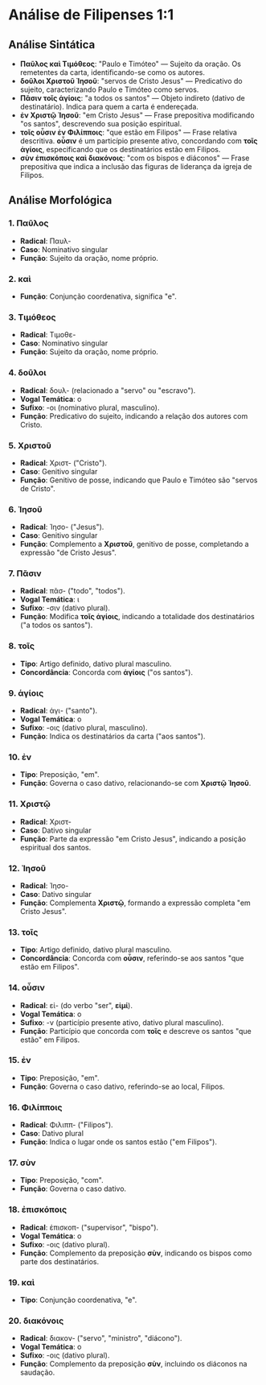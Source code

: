 # Análise de Filipenses 1:1

## Análise Sintática

- **Παῦλος καὶ Τιμόθεος**: "Paulo e Timóteo" — Sujeito da oração. Os remetentes da carta, identificando-se como os autores.
- **δοῦλοι Χριστοῦ Ἰησοῦ**: "servos de Cristo Jesus" — Predicativo do sujeito, caracterizando Paulo e Timóteo como servos.
- **Πᾶσιν τοῖς ἁγίοις**: "a todos os santos" — Objeto indireto (dativo de destinatário). Indica para quem a carta é endereçada.
- **ἐν Χριστῷ Ἰησοῦ**: "em Cristo Jesus" — Frase prepositiva modificando "os santos", descrevendo sua posição espiritual.
- **τοῖς οὖσιν ἐν Φιλίπποις**: "que estão em Filipos" — Frase relativa descritiva. **οὖσιν** é um particípio presente ativo, concordando com **τοῖς ἁγίοις**, especificando que os destinatários estão em Filipos.
- **σὺν ἐπισκόποις καὶ διακόνοις**: "com os bispos e diáconos" — Frase prepositiva que indica a inclusão das figuras de liderança da igreja de Filipos.

## Análise Morfológica

### 1. **Παῦλος**
   - **Radical**: Παυλ-
   - **Caso**: Nominativo singular
   - **Função**: Sujeito da oração, nome próprio.

### 2. **καὶ**
   - **Função**: Conjunção coordenativa, significa "e".

### 3. **Τιμόθεος**
   - **Radical**: Τιμοθε-
   - **Caso**: Nominativo singular
   - **Função**: Sujeito da oração, nome próprio.

### 4. **δοῦλοι**
   - **Radical**: δουλ- (relacionado a "servo" ou "escravo").
   - **Vogal Temática**: ο
   - **Sufixo**: -οι (nominativo plural, masculino).
   - **Função**: Predicativo do sujeito, indicando a relação dos autores com Cristo.

### 5. **Χριστοῦ**
   - **Radical**: Χριστ- ("Cristo").
   - **Caso**: Genitivo singular
   - **Função**: Genitivo de posse, indicando que Paulo e Timóteo são "servos de Cristo".

### 6. **Ἰησοῦ**
   - **Radical**: Ἰησο- ("Jesus").
   - **Caso**: Genitivo singular
   - **Função**: Complemento a **Χριστοῦ**, genitivo de posse, completando a expressão "de Cristo Jesus".

### 7. **Πᾶσιν**
   - **Radical**: πᾶσ- ("todo", "todos").
   - **Vogal Temática**: ι
   - **Sufixo**: -σιν (dativo plural).
   - **Função**: Modifica **τοῖς ἁγίοις**, indicando a totalidade dos destinatários ("a todos os santos").

### 8. **τοῖς**
   - **Tipo**: Artigo definido, dativo plural masculino.
   - **Concordância**: Concorda com **ἁγίοις** ("os santos").

### 9. **ἁγίοις**
   - **Radical**: ἁγι- ("santo").
   - **Vogal Temática**: ο
   - **Sufixo**: -οις (dativo plural, masculino).
   - **Função**: Indica os destinatários da carta ("aos santos").

### 10. **ἐν**
   - **Tipo**: Preposição, "em".
   - **Função**: Governa o caso dativo, relacionando-se com **Χριστῷ Ἰησοῦ**.

### 11. **Χριστῷ**
   - **Radical**: Χριστ-
   - **Caso**: Dativo singular
   - **Função**: Parte da expressão "em Cristo Jesus", indicando a posição espiritual dos santos.

### 12. **Ἰησοῦ**
   - **Radical**: Ἰησο-
   - **Caso**: Dativo singular
   - **Função**: Complementa **Χριστῷ**, formando a expressão completa "em Cristo Jesus".

### 13. **τοῖς**
   - **Tipo**: Artigo definido, dativo plural masculino.
   - **Concordância**: Concorda com **οὖσιν**, referindo-se aos santos "que estão em Filipos".

### 14. **οὖσιν**
   - **Radical**: εἰ- (do verbo "ser", **εἰμί**).
   - **Vogal Temática**: ο
   - **Sufixo**: -ν (particípio presente ativo, dativo plural masculino).
   - **Função**: Particípio que concorda com **τοῖς** e descreve os santos "que estão" em Filipos.

### 15. **ἐν**
   - **Tipo**: Preposição, "em".
   - **Função**: Governa o caso dativo, referindo-se ao local, Filipos.

### 16. **Φιλίπποις**
   - **Radical**: Φιλιππ- ("Filipos").
   - **Caso**: Dativo plural
   - **Função**: Indica o lugar onde os santos estão ("em Filipos").

### 17. **σὺν**
   - **Tipo**: Preposição, "com".
   - **Função**: Governa o caso dativo.

### 18. **ἐπισκόποις**
   - **Radical**: ἐπισκοπ- ("supervisor", "bispo").
   - **Vogal Temática**: ο
   - **Sufixo**: -οις (dativo plural).
   - **Função**: Complemento da preposição **σὺν**, indicando os bispos como parte dos destinatários.

### 19. **καὶ**
   - **Tipo**: Conjunção coordenativa, "e".

### 20. **διακόνοις**
   - **Radical**: διακον- ("servo", "ministro", "diácono").
   - **Vogal Temática**: ο
   - **Sufixo**: -οις (dativo plural).
   - **Função**: Complemento da preposição **σὺν**, incluindo os diáconos na saudação.
